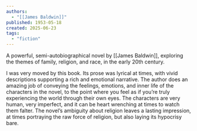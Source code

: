 ```yaml
---
authors:
  - "[[James Baldwin]]"
published: 1953-05-18
created: 2025-06-23
tags:
  - "fiction"
---
```

A powerful, semi-autobiographical novel by [[James Baldwin]], exploring the themes of family, religion, and race, in the early 20th century.

I was very moved by this book. Its prose was lyrical at times, with vivid descriptions supporting a rich and emotional narrative. The author does an amazing job of conveying the feelings, emotions, and inner life of the characters in the novel, to the point where you feel as if you’re truly experiencing the world through their own eyes. The characters are very human, very imperfect, and it can be heart wrenching at times to watch them falter. The novel’s ambiguity about religion leaves a lasting impression, at times portraying the raw force of religion, but also laying its hypocrisy bare.